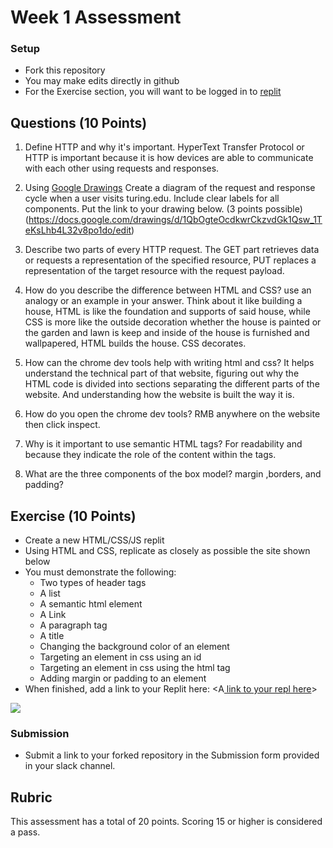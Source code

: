 # Week 1 Assessment

### Setup
* Fork this repository
* You may make edits directly in github
* For the Exercise section, you will want to be logged in to [replit](https://replit.com)

## Questions (10 Points)

1. Define HTTP and why it's important.
HyperText Transfer Protocol or HTTP is important because it is how devices are able to communicate with each other using requests and responses.
2. Using [Google Drawings](https://docs.google.com/drawings) Create a diagram of the request and response cycle when a user visits turing.edu. Include clear labels for all components. Put the link to your drawing below. (3 points possible)
(https://docs.google.com/drawings/d/1QbOgteOcdkwrCkzvdGk1Qsw_1TeKsLhb4L32v8po1do/edit)
3. Describe two parts of every HTTP request.
The GET part retrieves data or requests a representation of the specified resource, PUT replaces a representation of the target resource with the request payload.
4. How do you describe the difference between HTML and CSS? use an analogy or an example in your answer.
Think about it like building a house, HTML is like the foundation and supports of said house, while CSS is more like the outside decoration whether the house is painted or the garden and lawn is keep and inside of the house is furnished and wallpapered, HTML builds the house. CSS decorates.
5. How can the chrome dev tools help with writing html and css?
It helps understand the technical part of that website, figuring out why the HTML code is divided into sections separating the different parts of the website. And understanding how the website is built the way it is.
6. How do you open the chrome dev tools?
   RMB anywhere on the website then click inspect.
7. Why is it important to use semantic HTML tags?
For readability and because they indicate the role of the content within the tags.

8. What are the three components of the box model?
margin ,borders, and padding?
## Exercise (10 Points)

* Create a new HTML/CSS/JS replit
* Using HTML and CSS, replicate as closely as possible the site shown below
* You must demonstrate the following:
  * Two types of header tags
  * A list
  * A semantic html element
  * A Link
  * A paragraph tag
  * A title
  * Changing the background color of an element
  * Targeting an element in css using an id
  * Targeting an element in css using the html tag
  * Adding margin or padding to an element
* When finished, add a link to your Replit here: <A[ link to your repl here](https://replit.com/@IsiahWorsham/MOD3week1assessment#style.css)>

![](Marta-Aziz.png)

### Submission
* Submit a link to your forked repository in the Submission form provided in your slack channel.

## Rubric
This assessment has a total of 20 points.  Scoring 15 or higher is considered a pass.

